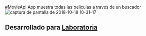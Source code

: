 #MovieApi
App muestra todas las peliculas a través de un buscador 
![captura de pantalla de 2018-10-18 10-31-17](https://user-images.githubusercontent.com/38788579/47225655-00189900-d395-11e8-8925-351ead7129fd.png)
## Desarrollado para [Laboratoria](http://laboratoria.la)
